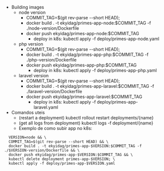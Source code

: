 * Building images
  * node version
    * COMMIT_TAG=$(git rev-parse --short HEAD); 
    * docker build . -t ekyidag/primes-app-node:$COMMIT_TAG -f ./node-version/Dockerfile
    * docker push ekyidag/primes-app-node:$COMMIT_TAG
      * deploy in k8s: kubectl apply -f deploy/primes-app-node.yaml
  * php version
    * COMMIT_TAG=$(git rev-parse --short HEAD); 
    * docker build . -t ekyidag/primes-app-php:$COMMIT_TAG -f ./php-version/Dockerfile
    * docker push ekyidag/primes-app-php:$COMMIT_TAG
      * deploy in k8s: kubectl apply -f deploy/primes-app-php.yaml
  * laravel version
    * COMMIT_TAG=$(git rev-parse --short HEAD); 
    * docker build . -t ekyidag/primes-app-laravel:$COMMIT_TAG -f ./laravel-version/Dockerfile
    * docker push ekyidag/primes-app-laravel:$COMMIT_TAG
      * deploy in k8s: kubectl apply -f deploy/primes-app-laravel.yaml
* Comandos uteis
  * (restart a deployment) kubectl rollout restart deployments/{name}
  * (get all logs from deployment) kubectl logs -f deployment/{name}
  * Exemplo de como subir app no k8s:
```
  VERSION=node && \
  COMMIT_TAG=$(git rev-parse --short HEAD) && \
  docker build . -t ekyidag/primes-app-$VERSION:$COMMIT_TAG -f ./$VERSION-version/Dockerfile && \
  docker push ekyidag/primes-app-$VERSION:$COMMIT_TAG && \
  kubectl delete deployment primes-app-$VERSION; \
  kubectl apply -f deploy/primes-app-$VERSION.yaml
```